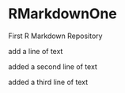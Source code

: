 # RMarkdownOne
First R Markdown Repository


add a line of text

added a second line of text

added a third line of text
